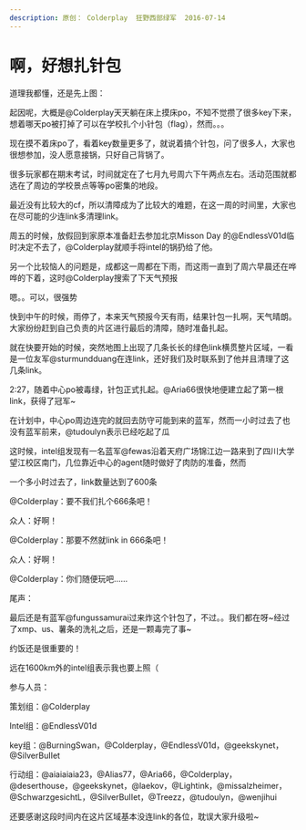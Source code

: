 ```yaml
---
description: 原创： Colderplay  狂野西部绿军  2016-07-14
---
```


# 啊，好想扎针包

道理我都懂，还是先上图：

起因呢，大概是@Colderplay天天躺在床上摸床po，不知不觉攒了很多key下来，想着哪天po被打掉了可以在学校扎个小针包（flag），然而。。。  


现在摸不着床po了，看着key数量更多了，就说着搞个针包，问了很多人，大家也很想参加，没人愿意接锅，只好自己背锅了。  


很多玩家都在期末考试，时间就定在了七月九号周六下午两点左右。活动范围就都选在了周边的学校景点等等po密集的地段。

最近没有比较大的cf，所以清障成为了比较大的难题，在这一周的时间里，大家也在尽可能的少连link多清理link。

周五的时候，放假回到家原本准备赶去参加北京Misson Day 的@EndlessV01d临时决定不去了，@Colderplay就顺手将intel的锅扔给了他。

另一个比较恼人的问题是，成都这一周都在下雨，而这雨一直到了周六早晨还在哗哗的下着，这时@Colderplay搜索了下天气预报

嗯。。可以，很强势

快到中午的时候，雨停了，本来天气预报今天有雨，结果针包一扎啊，天气晴朗。大家纷纷赶到自己负责的片区进行最后的清障，随时准备扎起。

就在快要开始的时候，突然地图上出现了几条长长的绿色link横贯整片区域，一看是一位友军@sturmundduang在连link，还好我们及时联系到了他并且清理了这几条link。

2:27，随着中心po被毒绿，针包正式扎起。@Aria66很快地便建立起了第一根link，获得了冠军~  


在计划中，中心po周边连完的就回去防守可能到来的蓝军，然而一小时过去了也没有蓝军前来，@tudoulyn表示已经吃起了瓜

这时候，intel组发现有一名蓝军@fewas沿着天府广场锦江边一路来到了四川大学望江校区南门，几位靠近中心的agent随时做好了肉防的准备，然而

一个多小时过去了，link数量达到了600条  


@Colderplay：要不我们扎个666条吧！

众人：好啊！

@Colderplay：那要不然就link in 666条吧！

众人：好啊！

@Colderplay：你们随便玩吧……

尾声：

最后还是有蓝军@fungussamurai过来炸这个针包了，不过。。我们都在呀~经过了xmp、us、薯条的洗礼之后，还是一颗毒完了事~

约饭还是很重要的！

  
  
远在1600km外的intel组表示我也要上照（

参与人员：

策划组：@Colderplay

Intel组：@EndlessV01d

key组：@BurningSwan，@Colderplay，@EndlessV01d，@geekskynet，@SiIverBuIIet

行动组：@aiaiaiaia23，@Alias77，@Aria66，@Colderplay，@deserthouse，@geekskynet，@laekov，@Lightink，@missalzheimer，@SchwarzgesichtL，@SiIverBuIIet，@Treezz，@tudoulyn，@wenjihui

还要感谢这段时间内在这片区域基本没连link的各位，耽误大家升级啦~

